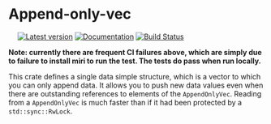# Append-only-vec
 &emsp; [![Latest version](https://img.shields.io/crates/v/append-only-vec.svg)](https://crates.io/crates/append-only-vec) [![Documentation](https://docs.rs/append-only-vec/badge.svg)](https://docs.rs/append-only-vec)
[![Build Status](https://github.com/droundy/append-only-vec/actions/workflows/rust.yml/badge.svg)](https://github.com/droundy/append-only-vec/actions)

**Note:  currently there are frequent CI failures above, which are simply due to failure to install miri to run the test.  The tests do pass when run locally.**

This crate defines a single data simple structure, which is a vector to which you can only append data.  It allows you to push new data values even when there are outstanding references to elements of the `AppendOnlyVec`.  Reading from a `AppendOnlyVec` is much faster than if it had been protected by a `std::sync::RwLock`.